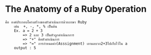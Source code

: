 # The Anatomy of a Ruby Operation
	คือ องค์ประกอบโครงสร้างของตัวดำเนินการด้วยภาษา Ruby
		เช่น  +, -, *, % เป็นต้น 
		Ex. a = 2 + 3
			=> 2 และ 3 เป็นตัวถูกดำเนินกการ
			=> "+" คือตัวดำเนินการ
			=> "=" การกำหนดค่า(Asssignment) เอาผลบวก2+3ไปเก็บไว้ใน a
		output : 5
	
